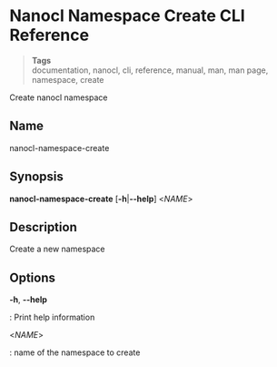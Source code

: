 <h1 id="nxtmdoc-meta-title">Nanocl Namespace Create CLI Reference</h1>

<blockquote class="tags">
	<strong>Tags</strong>
	</br>
 <span id="nxtmdoc-meta-keywords">
	  documentation, nanocl, cli, reference, manual, man, man page, namespace, create
  </span>
</blockquote>

<p id="nxtmdoc-meta-description">
Create nanocl namespace
</p>

<h2>Name</h2>

nanocl-namespace-create

<h2>Synopsis</h2>

**nanocl-namespace-create** \[**-h**\|**\--help**\] \<*NAME*\>

<h2>Description</h2>

Create a new namespace

<h2>Options</h2>

**-h**, **\--help**

:   Print help information

\<*NAME*\>

:   name of the namespace to create
